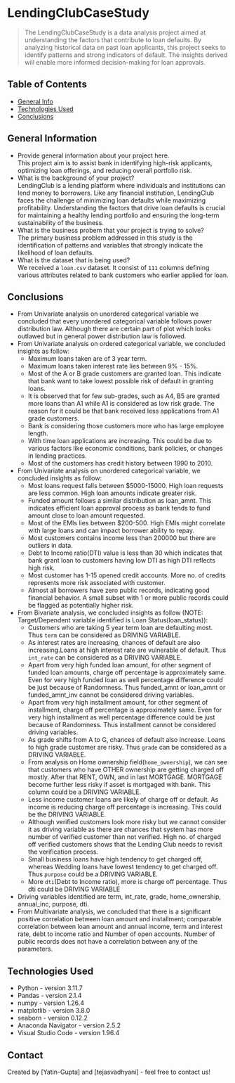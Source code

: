 # LendingClubCaseStudy
> The LendingClubCaseStudy is a data analysis project aimed at understanding the factors that contribute to loan defaults. By analyzing historical data on past loan applicants, this project seeks to identify patterns and strong indicators of default. The insights derived will enable more informed decision-making for loan approvals.


## Table of Contents
* [General Info](#general-information)
* [Technologies Used](#technologies-used)
* [Conclusions](#conclusions)

<!-- You can include any other section that is pertinent to your problem -->

## General Information
- Provide general information about your project here.<br/>
This project aim is to assist bank in identifying high-risk applicants, optimizing loan offerings, and reducing overall portfolio risk.
- What is the background of your project?<br/>
LendingClub is a lending platform where individuals and institutions can lend money to borrowers. Like any financial institution, LendingClub faces the challenge of minimizing loan defaults while maximizing profitability. Understanding the factors that drive loan defaults is crucial for maintaining a healthy lending portfolio and ensuring the long-term sustainability of the business.
- What is the business probem that your project is trying to solve?<br/>
The primary business problem addressed in this study is the identification of patterns and variables that strongly indicate the likelihood of loan defaults.
- What is the dataset that is being used?<br/>
We received a `loan.csv` dataset. It consist of `111` columns defining various attributes related to bank customers who earlier applied for loan.

<!-- You don't have to answer all the questions - just the ones relevant to your project. -->

## Conclusions
- From Univariate analysis on unordered categorical variable we concluded that every unordered categorical variable follows power distribution law. Although there are certain part of plot which looks outlawed but in general power distribution law is followed.
- From Univariate analysis on ordered categorical variable, we concluded insights as follow: 
    - Maximum loans taken are of 3 year term. 
    - Maximum loans taken interest rate lies between 9% - 15%.
    - Most of the A or B grade customers are granted loan. This indicate that bank want to take lowest possible risk of default in granting loans.
    -  It is observed that for few sub-grades, such as A4, B5 are granted more loans than A1 while A1 is considered as low risk grade. The reason for it could be that bank received less applications from A1 grade customers.
    - Bank is considering those customers more who has large employee length. 
    - With time loan applications are increasing. This could be due to various factors like economic conditions, bank policies, or changes in lending practices.
    - Most of the customers has credit history between 1990 to 2010.
- From Univariate analysis on unordered categorical variable, we concluded insights as follow:
    - Most loans request falls between $5000-15000. High loan requests are less common. High loan amounts indicate greater risk.
    - Funded amount follows a similar distribution as loan_amnt. This indicates efficient loan approval process as bank tends to fund amount close to loan amount requested.
    - Most of the EMIs lies between $200-500. High EMIs might correlate with large loans and can impact borrower ability to repay.
    - Most customers contains income less than 200000 but there are outliers in data.
    - Debt to Income ratio(DTI) value is less than 30 which indicates that bank grant loan to customers having low DTI as high DTI reflects high risk.
    - Most customer has 1-15 opened credit accounts. More no. of credits represents more risk associated with customer.
    - Almost all borrowers have zero public records, indicating good financial behavior. A small subset with 1 or more public records could be flagged as potentially higher risk.
- From Bivariate analysis, we concluded insights as follow (NOTE: Target/Dependent variable identified is Loan Status(loan_status)):
    - Customers who are taking 5 year term loan are defaulting most. Thus `term` can be considered as DRIVING VARIABLE.
    - As interest rates are increasing, chances of default are also increasing.Loans at high interest rate are vulnerable of default. Thus `int_rate` can be considered as a DRIVING VARIABLE.
    - Apart from very high funded loan amount, for other segment of funded loan amounts, charge off percentage is approximately same. Even for very high funded loan as well percentage difference could be just because of Randomness. Thus funded_amnt or loan_amnt or funded_amnt_inv cannot be considered driving variables.
    - Apart from very high installment amount, for other segment of installment, charge off percentage is approximately same. Even for very high installment as well percentage difference could be just because of Randomness. Thus installment cannot be considered driving variables.
    - As grade shifts from A to G, chances of default also increase. Loans to high grade customer are risky. Thus `grade` can be considered as a DRIVING VARIABLE.
    - From analysis on Home ownership field(`home_ownership`), we can see that customers who have OTHER ownership are getting charged off mostly. After that RENT, OWN, and in last MORTGAGE. MORTGAGE become further less risky if asset is mortgaged with bank. This column could be a DRIVING VARIABLE.
    - Less income customer loans are likely of charge off or default. As income is reducing charge off percentage is increasing. This could be the DRIVING VARIABLE.
    - Although verified customers look more risky but we cannot consider it as driving variable as there are chances that system has more number of verified customer than not verified. High no. of charged off verified customers shows that the Lending Club needs to revisit the verification process.
    - Small business loans have high tendency to get charged off, whereas Wedding loans have lowest tendency to get charged off. Thus `purpose` could be a DRIVING VARIABLE.
    - More `dti`(Debt to Income ratio), more is charge off percentage. Thus dti could be DRIVING VARIABLE
- Driving variables identified are term, int_rate, grade, home_ownership, annual_inc, purpose, dti.
- From Multivariate analysis, we concluded that there is a significant positive correlation between loan amount and installment; comparable correlation between loan amount and annual income, term and interest rate, debt to income ratio and Number of open accounts. Number of public records does not have a correlation between any of the parameters.


<!-- You don't have to answer all the questions - just the ones relevant to your project. -->


## Technologies Used
- Python - version 3.11.7
- Pandas - version 2.1.4
- numpy - version 1.26.4
- matplotlib - version 3.8.0
- seaborn - version 0.12.2
- Anaconda Navigator - version 2.5.2
- Visual Studio Code - version 1.96.4

<!-- As the libraries versions keep on changing, it is recommended to mention the version of library used in this project -->

## Contact
Created by [Yatin-Gupta] and [tejasvadhyani] - feel free to contact us!


<!-- Optional -->
<!-- ## License -->
<!-- This project is open source and available under the [... License](). -->

<!-- You don't have to include all sections - just the one's relevant to your project -->
